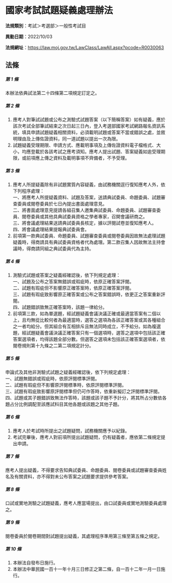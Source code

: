 # 國家考試試題疑義處理辦法

**法規類別**：考試＞考選部＞一般性考試目

**異動日期**：2022/10/03  

**法規網址**：https://law.moj.gov.tw/LawClass/LawAll.aspx?pcode=R0030063





## 法條
##### 第 1 條
本辦法依典試法第二十四條第二項規定訂定之。

##### 第 2 條
1. 應考人對筆試試題或公布之測驗式試題答案（以下簡稱答案）如有疑義，應於該次考試全部筆試結束之次日起三日內，登入考選部國家考試網路報名資訊系統，填具申請試題疑義相關資料，必須載明試題或答案不當或錯誤之處，並敘明理由及上傳佐證資料，同一道試題以提出一次為限。
1. 試題疑義受理期限、申請方式、應載明事項及上傳佐證資料電子檔格式、大小，均應登載於各該考試之應考須知。應考人提出試題、答案疑義如逾受理期限，或前項應上傳之資料及載明事項不齊備者，不予受理。

##### 第 3 條
1. 應考人所提疑義除有非試題實質內容疑義，由試務機關逕行復知應考人外，依下列程序處理：  
一、將應考人所提疑義資料、試題及答案，送請典試委員、命題委員、試題審查委員或閱卷委員於七日內提出書面處理意見。  
二、將書面處理意見提請各組召集人邀集典試委員、命題委員、試題審查委員、閱卷委員或其他具典試委員資格之學者專家，召開會議研商之。  
三、將會議處理結果送請典試委員長核定，據以評閱試卷並復知應考人。  
四、將會議處理結果提報典試委員會。
1. 前項第一款典試委員、命題委員、試題審查委員或閱卷委員因故無法處理試題疑義時，得商請具有典試委員資格者代為處理。第二款召集人因故無法主持會議時，得商請同組之典試委員代為主持。

##### 第 4 條
1. 測驗式試題或答案之疑義經確認後，依下列規定處理：  
一、試題及公布之答案無錯誤或瑕疵時，依原正確答案評閱。  
二、試題有瑕疵但不影響原正確答案時，依原正確答案評閱。  
三、試題有瑕疵致影響原正確答案或公布之答案錯誤時，依更正之答案重新評閱。  
四、試題錯誤致無正確答案時，該題一律給分。
1. 前項第三款，如為單選題，經試題疑義會議決議正確或最適當答案有二個以上，且均無從比較何者為最適當時，選答之選項為各該正確答案或其各種組合之一者均給分。但其組合有互相排斥且無法同時成立，不予給分。如為複選題，經試題疑義會議決議正確答案只有一個選項時，選答之選項中包括該正確答案選項者，均得該題全部分數。但選答之選項未包括該正確答案選項者，依閱卷規則第十九條之二第二項規定計分。

##### 第 5 條
申論式及其他非測驗式試題之疑義經確認後，依下列規定處理：  
一、試題無錯誤或瑕疵時，依原評閱標準評閱。  
二、試題有瑕疵但不影響原評閱標準時，依原評閱標準評閱。  
三、試題有瑕疵致影響原評閱標準但仍可作答時，依重新擬訂之評閱標準評閱。  
四、試題或其子題錯誤致無法作答時，該題或該子題不予計分，將其所占分數依各題占分比例調配至該應試科目其他各題或該題之其他子題。

##### 第 6 條
1. 應考人於考試時所提出之試題疑問，試務機關應予以紀錄。
1. 考試完畢後，應考人對前項所提出試題疑問，仍有疑義者，應依第二條規定提出申請。

##### 第 7 條
應考人提出疑義，不得要求告知典試委員、命題委員、閱卷委員或試題審查委員姓名及有關資料，亦不得對未公布答案之試題要求提供參考答案。

##### 第 8 條
口試或實地測驗之試題疑義，應考人應當場提出，由口試委員或實地測驗委員處理之。

##### 第 9 條
閱卷委員於閱卷期間對試題提出疑義，其處理程序準用第三條至第五條之規定。

##### 第 10 條
1. 本辦法自發布日施行。
1. 本辦法中華民國一百十一年十月三日修正之第二條，自一百十二年一月一日施行。


